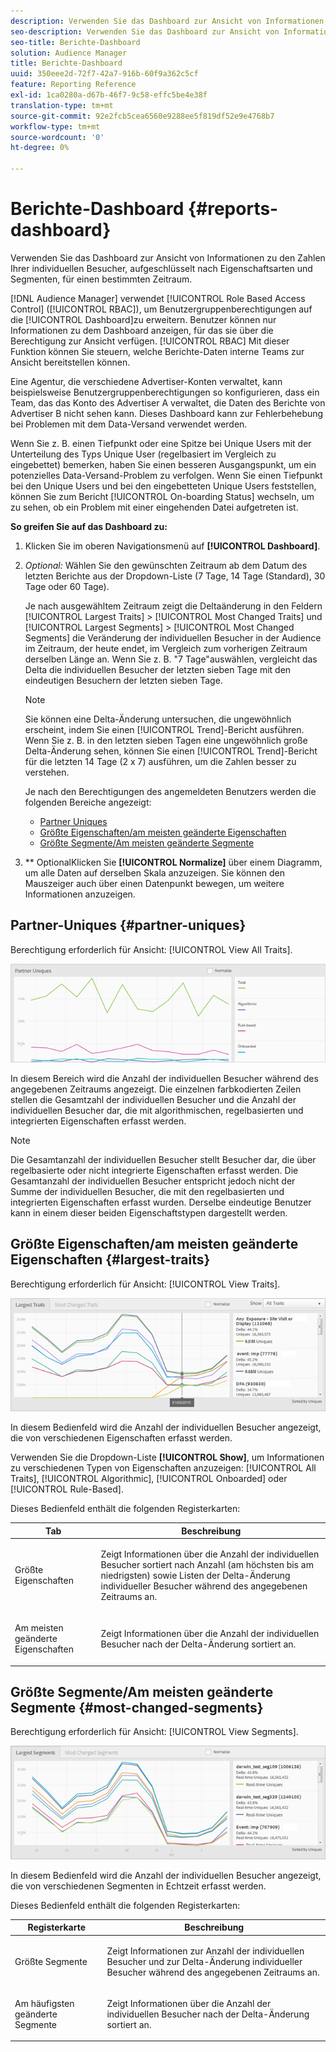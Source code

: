 ```yaml
---
description: Verwenden Sie das Dashboard zur Ansicht von Informationen über die individuellen Besucher Ihrer Partner, aufgeschlüsselt nach Eigenschaftsarten und Segmenten für einen bestimmten Zeitraum.
seo-description: Verwenden Sie das Dashboard zur Ansicht von Informationen über die individuellen Besucher Ihrer Partner, aufgeschlüsselt nach Eigenschaftsarten und Segmenten für einen bestimmten Zeitraum.
seo-title: Berichte-Dashboard
solution: Audience Manager
title: Berichte-Dashboard
uuid: 350eee2d-72f7-42a7-916b-60f9a362c5cf
feature: Reporting Reference
exl-id: 1ca0280a-d67b-46f7-9c58-effc5be4e38f
translation-type: tm+mt
source-git-commit: 92e2fcb5cea6560e9288ee5f819df52e9e4768b7
workflow-type: tm+mt
source-wordcount: '0'
ht-degree: 0%

---
```


# Berichte-Dashboard {#reports-dashboard}

Verwenden Sie das Dashboard zur Ansicht von Informationen zu den Zahlen Ihrer individuellen Besucher, aufgeschlüsselt nach Eigenschaftsarten und Segmenten, für einen bestimmten Zeitraum.

<!-- 

c_dashboard.xml

 -->

[!DNL Audience Manager] verwendet  [!UICONTROL Role Based Access Control] ([!UICONTROL RBAC]), um Benutzergruppenberechtigungen auf die  [!UICONTROL Dashboard]zu erweitern. Benutzer können nur Informationen zu dem Dashboard anzeigen, für das sie über die Berechtigung zur Ansicht verfügen. [!UICONTROL RBAC] Mit dieser Funktion können Sie steuern, welche Berichte-Daten interne Teams zur Ansicht bereitstellen können.

Eine Agentur, die verschiedene Advertiser-Konten verwaltet, kann beispielsweise Benutzergruppenberechtigungen so konfigurieren, dass ein Team, das das Konto des Advertiser A verwaltet, die Daten des Berichte von Advertiser B nicht sehen kann. Dieses Dashboard kann zur Fehlerbehebung bei Problemen mit dem Data-Versand verwendet werden.

Wenn Sie z. B. einen Tiefpunkt oder eine Spitze bei Unique Users mit der Unterteilung des Typs Unique User (regelbasiert im Vergleich zu eingebettet) bemerken, haben Sie einen besseren Ausgangspunkt, um ein potenzielles Data-Versand-Problem zu verfolgen. Wenn Sie einen Tiefpunkt bei den Unique Users und bei den eingebetteten Unique Users feststellen, können Sie zum Bericht [!UICONTROL On-boarding Status] wechseln, um zu sehen, ob ein Problem mit einer eingehenden Datei aufgetreten ist.

**So greifen Sie auf das Dashboard zu:**

1. Klicken Sie im oberen Navigationsmenü auf **[!UICONTROL Dashboard]**.
2. *Optional:* Wählen Sie den gewünschten Zeitraum ab dem Datum des letzten Berichte aus der Dropdown-Liste (7 Tage, 14 Tage (Standard), 30 Tage oder 60 Tage).

   Je nach ausgewähltem Zeitraum zeigt die Deltaänderung in den Feldern [!UICONTROL Largest Traits] > [!UICONTROL Most Changed Traits] und [!UICONTROL Largest Segments] > [!UICONTROL Most Changed Segments] die Veränderung der individuellen Besucher in der Audience im Zeitraum, der heute endet, im Vergleich zum vorherigen Zeitraum derselben Länge an. Wenn Sie z. B. &quot;7 Tage&quot;auswählen, vergleicht das Delta die individuellen Besucher der letzten sieben Tage mit den eindeutigen Besuchern der letzten sieben Tage.

   >[!NOTE]
   >
   >Sie können eine Delta-Änderung untersuchen, die ungewöhnlich erscheint, indem Sie einen [!UICONTROL Trend]-Bericht ausführen. Wenn Sie z. B. in den letzten sieben Tagen eine ungewöhnlich große Delta-Änderung sehen, können Sie einen [!UICONTROL Trend]-Bericht für die letzten 14 Tage (2 x 7) ausführen, um die Zahlen besser zu verstehen.

   Je nach den Berechtigungen des angemeldeten Benutzers werden die folgenden Bereiche angezeigt:

   * [Partner Uniques](../reporting/reports-dashboard.md#partner-uniques)
   * [Größte Eigenschaften/am meisten geänderte Eigenschaften](../reporting/reports-dashboard.md#largest-traits)
   * [Größte Segmente/Am meisten geänderte Segmente](../reporting/reports-dashboard.md#most-changed-segments)

3. ** OptionalKlicken Sie  **[!UICONTROL Normalize]** über einem Diagramm, um alle Daten auf derselben Skala anzuzeigen. Sie können den Mauszeiger auch über einen Datenpunkt bewegen, um weitere Informationen anzuzeigen.

## Partner-Uniques {#partner-uniques}

Berechtigung erforderlich für Ansicht: [!UICONTROL View All Traits].

![](assets/partner_uniques.png)

In diesem Bereich wird die Anzahl der individuellen Besucher während des angegebenen Zeitraums angezeigt. Die einzelnen farbkodierten Zeilen stellen die Gesamtzahl der individuellen Besucher und die Anzahl der individuellen Besucher dar, die mit algorithmischen, regelbasierten und integrierten Eigenschaften erfasst werden.

>[!NOTE]
>
>Die Gesamtanzahl der individuellen Besucher stellt Besucher dar, die über regelbasierte oder nicht integrierte Eigenschaften erfasst werden. Die Gesamtanzahl der individuellen Besucher entspricht jedoch nicht der Summe der individuellen Besucher, die mit den regelbasierten und integrierten Eigenschaften erfasst wurden. Derselbe eindeutige Benutzer kann in einem dieser beiden Eigenschaftstypen dargestellt werden.

## Größte Eigenschaften/am meisten geänderte Eigenschaften {#largest-traits}

Berechtigung erforderlich für Ansicht: [!UICONTROL View Traits].

![](assets/largest_traits.png)

In diesem Bedienfeld wird die Anzahl der individuellen Besucher angezeigt, die von verschiedenen Eigenschaften erfasst werden.

Verwenden Sie die Dropdown-Liste **[!UICONTROL Show]**, um Informationen zu verschiedenen Typen von Eigenschaften anzuzeigen: [!UICONTROL All Traits], [!UICONTROL Algorithmic], [!UICONTROL Onboarded] oder [!UICONTROL Rule-Based].

Dieses Bedienfeld enthält die folgenden Registerkarten:

<table id="table_DA48BDEB4E0143BEA4EB85AC26FF6AE3"> 
 <thead> 
  <tr> 
   <th colname="col1" class="entry"> Tab </th> 
   <th colname="col2" class="entry"> Beschreibung </th> 
  </tr> 
 </thead>
 <tbody> 
  <tr> 
   <td colname="col1"> <p><span class="wintitle"> Größte Eigenschaften</span> </p> </td> 
   <td colname="col2"> <p>Zeigt Informationen über die Anzahl der individuellen Besucher sortiert nach Anzahl (am höchsten bis am niedrigsten) sowie Listen der Delta-Änderung individueller Besucher während des angegebenen Zeitraums an. </p> </td> 
  </tr> 
  <tr> 
   <td colname="col1"> <p><span class="wintitle"> Am meisten geänderte Eigenschaften</span> </p> </td> 
   <td colname="col2"> <p>Zeigt Informationen über die Anzahl der individuellen Besucher nach der Delta-Änderung sortiert an. </p> </td> 
  </tr> 
 </tbody> 
</table>

## Größte Segmente/Am meisten geänderte Segmente {#most-changed-segments}

Berechtigung erforderlich für Ansicht: [!UICONTROL View Segments].

![](assets/largest_segments.png)

In diesem Bedienfeld wird die Anzahl der individuellen Besucher angezeigt, die von verschiedenen Segmenten in Echtzeit erfasst werden.

Dieses Bedienfeld enthält die folgenden Registerkarten:

<table id="table_8E22E0579FA74C5A86CC40B40B2548BE"> 
 <thead> 
  <tr> 
   <th colname="col1" class="entry"> Registerkarte </th> 
   <th colname="col2" class="entry"> Beschreibung </th> 
  </tr> 
 </thead>
 <tbody> 
  <tr> 
   <td colname="col1"> <p><span class="wintitle"> Größte Segmente</span> </p> </td> 
   <td colname="col2"> <p>Zeigt Informationen zur Anzahl der individuellen Besucher und zur Delta-Änderung individueller Besucher während des angegebenen Zeitraums an. </p> </td> 
  </tr> 
  <tr> 
   <td colname="col1"> <p><span class="wintitle"> Am häufigsten geänderte Segmente</span> </p> </td> 
   <td colname="col2"> <p>Zeigt Informationen über die Anzahl der individuellen Besucher nach der Delta-Änderung sortiert an. </p> </td> 
  </tr> 
 </tbody> 
</table>
